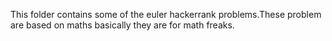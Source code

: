 This folder contains some of the euler hackerrank problems.These problem are based on maths basically they are for math freaks.
